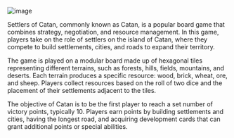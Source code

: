 ![image](https://github.com/user-attachments/assets/9af8c657-6ae4-4915-973d-9f74e1e970df)


Settlers of Catan, commonly known as Catan, is a popular board game that combines strategy, negotiation, and resource management.
In this game, players take on the role of settlers on the island of Catan, where they compete to build settlements, cities, and roads to expand their territory.

The game is played on a modular board made up of hexagonal tiles representing different terrains, such as forests, hills, fields, mountains, and deserts.
Each terrain produces a specific resource: wood, brick, wheat, ore, and sheep. Players collect resources based on the roll of two dice and the placement of their settlements adjacent to the tiles.

The objective of Catan is to be the first player to reach a set number of victory points, typically 10. Players earn points by building settlements and cities, having the longest road, and acquiring development cards that can grant additional points or special abilities.
